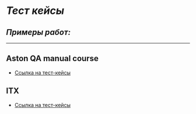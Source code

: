 # ***Тест кейсы***
## ***Примеры работ:***
___
## Aston QA manual course
 + [Ссылка на тест-кейсы](https://docs.google.com/spreadsheets/d/1kwnv-1MBVCujIFyttMgF-7v7lM_3o0lTZjXoDd2ma50/edit?usp=sharing)
 ## ITX
 + [Ссылка на тест-кейсы]()
